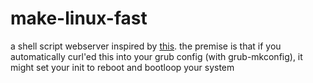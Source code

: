 # make-linux-fast

a shell script webserver inspired by [this](https://news.ycombinator.com/item?id=22830330).
the premise is that if you automatically curl'ed this into your grub config (with grub-mkconfig),
it might set your init to reboot and bootloop your system
